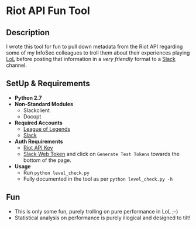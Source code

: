 # Riot API Fun Tool

## Description

I wrote this tool for fun to pull down metadata from the Riot API regarding some of my InfoSec colleagues to troll them about their experiences playing [LoL](https://www.leagueoflegends.com) before posting that information in a *very friendly* format to a [Slack](https://www.slack.com) channel.

## SetUp & Requirements

- **Python 2.7**
- **Non-Standard Modules**
  - Slackclient
  - Docopt
- **Required Accounts**
  - [League of Legends](https://www.leagueoflegends.com)
  - [Slack](https://www.slack.com)
- **Auth Requirements**
  - [Riot API Key](https://developer.riotgames.com/docs/api-keys)
  - [Slack Web Token](https://api.slack.com/web) and click on `Generate Test Tokens` towards the bottom of the page.
- **Usage**
  - Run ```python level_check.py```
  - Fully documented in the tool as per ```python level_check.py -h```

## Fun

- This is only some fun, purely trolling on pure performance in LoL ;-)
- Statistical analysis on performance is purely illogical and designed to tilt!
